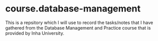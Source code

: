 # course.database-management
This is a repsitory which I will use to record the tasks/notes that I have gathered from the Database Management and Practice course that is provided by Inha University.
